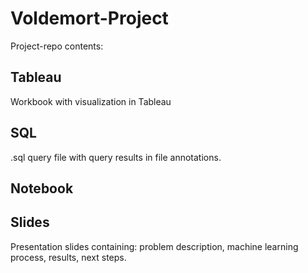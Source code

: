 # Voldemort-Project
Project-repo contents: 

## Tableau
Workbook with visualization in Tableau

## SQL
.sql query file with query results in file annotations. 

## Notebook

## Slides
Presentation slides containing: problem description, machine learning process, results, next steps. 
